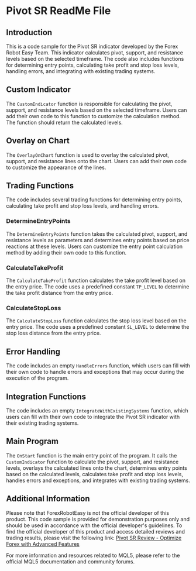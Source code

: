 # Pivot SR ReadMe File

## Introduction
This is a code sample for the Pivot SR indicator developed by the Forex Robot Easy Team. This indicator calculates pivot, support, and resistance levels based on the selected timeframe. The code also includes functions for determining entry points, calculating take profit and stop loss levels, handling errors, and integrating with existing trading systems.

## Custom Indicator
The `CustomIndicator` function is responsible for calculating the pivot, support, and resistance levels based on the selected timeframe. Users can add their own code to this function to customize the calculation method. The function should return the calculated levels.

## Overlay on Chart
The `OverlayOnChart` function is used to overlay the calculated pivot, support, and resistance lines onto the chart. Users can add their own code to customize the appearance of the lines.

## Trading Functions
The code includes several trading functions for determining entry points, calculating take profit and stop loss levels, and handling errors.

### DetermineEntryPoints
The `DetermineEntryPoints` function takes the calculated pivot, support, and resistance levels as parameters and determines entry points based on price reactions at these levels. Users can customize the entry point calculation method by adding their own code to this function.

### CalculateTakeProfit
The `CalculateTakeProfit` function calculates the take profit level based on the entry price. The code uses a predefined constant `TP_LEVEL` to determine the take profit distance from the entry price.

### CalculateStopLoss
The `CalculateStopLoss` function calculates the stop loss level based on the entry price. The code uses a predefined constant `SL_LEVEL` to determine the stop loss distance from the entry price.

## Error Handling
The code includes an empty `HandleErrors` function, which users can fill with their own code to handle errors and exceptions that may occur during the execution of the program.

## Integration Functions
The code includes an empty `IntegrateWithExistingSystems` function, which users can fill with their own code to integrate the Pivot SR indicator with their existing trading systems.

## Main Program
The `OnStart` function is the main entry point of the program. It calls the `CustomIndicator` function to calculate the pivot, support, and resistance levels, overlays the calculated lines onto the chart, determines entry points based on the calculated levels, calculates take profit and stop loss levels, handles errors and exceptions, and integrates with existing trading systems.

## Additional Information
Please note that ForexRobotEasy is not the official developer of this product. This code sample is provided for demonstration purposes only and should be used in accordance with the official developer's guidelines. To find the official developer of this product and access detailed reviews and trading results, please visit the following link: [Pivot SR Review - Optimize Forex with Advanced Features](https://forexroboteasy.com/forex-robot-review/pivot-sr-review-optimize-forex-with-advanced-features/)

For more information and resources related to MQL5, please refer to the official MQL5 documentation and community forums.
